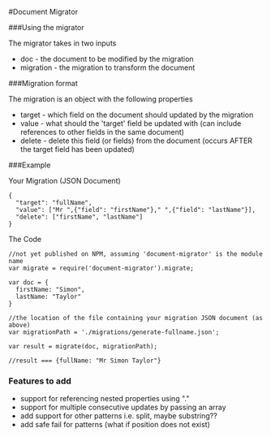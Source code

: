 #Document Migrator

###Using the migrator

The migrator takes in two inputs

* doc - the document to be modified by the migration
* migration - the migration to transform the document

###Migration format

The migration is an object with the following properties

* target - which field on the document should updated by the migration
* value - what should the 'target' field be updated with (can include references to other fields in the same document)
* delete - delete this field (or fields) from the document (occurs AFTER the target field has been updated)

###Example

Your Migration (JSON Document)

```
{
  "target": "fullName",
  "value": ["Mr ",{"field": "firstName"}," ",{"field": "lastName"}],
  "delete": ["firstName", "lastName"]
}
```

The Code

```
//not yet published on NPM, assuming 'document-migrator' is the module name
var migrate = require('document-migrator').migrate;

var doc = {
  firstName: "Simon",
  lastName: "Taylor"
}

//the location of the file containing your migration JSON document (as above)
var migrationPath = './migrations/generate-fullname.json';

var result = migrate(doc, migrationPath);

//result === {fullName: "Mr Simon Taylor"}
```

### Features to add

* support for referencing nested properties using "."
* support for multiple consecutive updates by passing an array
* add support for other patterns i.e. split, maybe substring?? 
* add safe fail for patterns (what if position does not exist)
